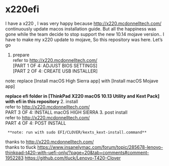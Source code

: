 # x220efi
I have a x220 , I was very happy because http://x220.mcdonnelltech.com/  continuously update macos installation guide.
But all the happiness was gone while the team decide to stop support the new 10.14 mojave version..
I have to make my x220 update to mojave, So this repository was here.
Let’s go

1. prepare  
                refer to  http://x220.mcdonnelltech.com/  
                [PART 1 OF 4: ADJUST BIOS SETTINGS]  
                [PART 2 OF 4: CREATE USB INSTALLER]
               
  note: 
     replace [Install macOS High Sierra app] with [Install macOS Mojave app]
               
  **replace efi folder in [ThinkPad X220 macOS 10.13 Utility and Kext Pack]  with efi in this repository**
2. install  
             refer to  http://x220.mcdonnelltech.com/  
             PART 3 OF 4: INSTALL macOS HIGH SIERRA
3. post install  
           refer to  http://x220.mcdonnelltech.com/  
           PART 4 OF 4: POST INSTALL
    
     **note: run with sudo EFI/CLOVER/kexts_kext-install.command**

thanks to http://x220.mcdonnelltech.com/  
thanks to tluck
            https://www.insanelymac.com/forum/topic/285678-lenovo-thinkpad-t420-with-uefi-only/?page=20&tab=comments#comment-1952283
            https://github.com/tluck/Lenovo-T420-Clover



